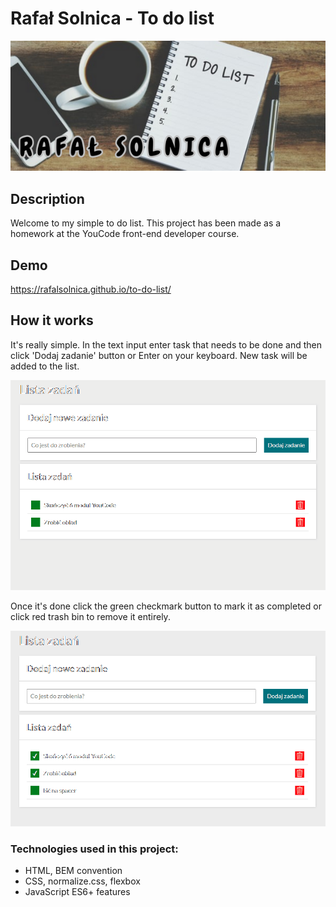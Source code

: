 # Rafał Solnica - To do list

![header](./images/background.png)

## Description

Welcome to my simple to do list. This project has been made as a homework at the YouCode front-end developer course.

## Demo

https://rafalsolnica.github.io/to-do-list/

## How it works

It's really simple. In the text input enter task that needs to be done and then click 'Dodaj zadanie' button or Enter on your keyboard. New task will be added to the list.

![Adding new tasks](./images/example.gif)

Once it's done click the green checkmark button to mark it as completed or click
red trash bin to remove it entirely.

![Removing tasks](./images/example2.gif)

### Technologies used in this project:

-   HTML, BEM convention
-   CSS, normalize.css, flexbox
-   JavaScript ES6+ features
